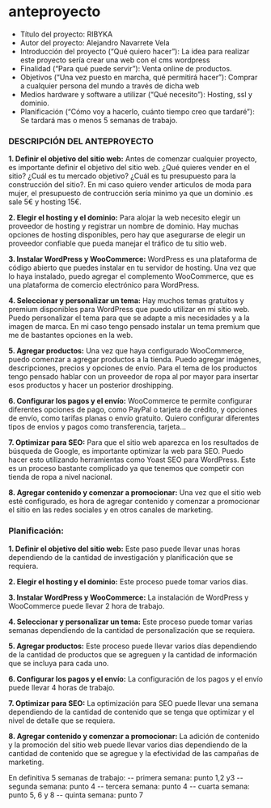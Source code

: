 # anteproyecto

-	Título del proyecto: RIBYKA
-	Autor del proyecto: Alejandro Navarrete Vela
-	Introducción del proyecto (“Qué quiero hacer”): La idea para realizar este proyecto sería crear una web con el cms wordpress
-	Finalidad (“Para qué puede servir”): Venta online de productos.
-	Objetivos (“Una vez puesto en marcha, qué permitirá hacer”): Comprar a cualquier persona del mundo a través de dicha web 
-	Medios hardware y software a utilizar (“Qué necesito”): Hosting, ssl y dominio.
-	Planificación (“Cómo voy a hacerlo, cuánto tiempo creo que tardaré”): Se tardará mas o menos 5 semanas de trabajo.


### DESCRIPCIÓN DEL ANTEPROYECTO




**1. Definir el objetivo del sitio web:** Antes de comenzar cualquier proyecto, es importante definir el objetivo del sitio web. ¿Qué quieres vender en el sitio? ¿Cuál es tu mercado objetivo? ¿Cuál es tu presupuesto para la construcción del sitio?. En mi caso quiero vender articulos de moda para mujer, el presupuesto de contrucción sería minimo ya que un dominio .es sale 5€ y hosting 15€.

**2. Elegir el hosting y el dominio:** Para alojar la web necesito elegir un proveedor de hosting y registrar un nombre de dominio. Hay muchas opciones de hosting disponibles, pero hay que asegurarse de elegir un proveedor confiable que pueda manejar el tráfico de tu sitio web.

**3. Instalar WordPress y WooCommerce:** WordPress es una plataforma de código abierto que puedes instalar en tu servidor de hosting. Una vez que lo haya instalado, puedo agregar el complemento WooCommerce, que es una plataforma de comercio electrónico para WordPress.

**4. Seleccionar y personalizar un tema:** Hay muchos temas gratuitos y premium disponibles para WordPress que puedo utilizar en mi sitio web. Puedo personalizar el tema para que se adapte a mis necesidades y a la imagen de marca. En mi caso tengo pensado instalar un tema premium que me de bastantes opciones en la web.

**5. Agregar productos:** Una vez que haya configurado WooCommerce, puedo comenzar a agregar productos a la tienda. Puedo agregar imágenes, descripciones, precios y opciones de envío. Para el tema de los productos tengo pensado hablar con un proveedor de ropa al por mayor para insertar esos productos y hacer un posterior droshipping.

**6. Configurar los pagos y el envío:** WooCommerce te permite configurar diferentes opciones de pago, como PayPal o tarjeta de crédito, y opciones de envío, como tarifas planas o envío gratuito. Quiero configurar diferentes tipos de envios y pagos como transferencia, tarjeta...

**7. Optimizar para SEO:** Para que el sitio web aparezca en los resultados de búsqueda de Google, es importante optimizar la web para SEO. Puedo hacer esto utilizando herramientas como Yoast SEO para WordPress. Este es un proceso bastante complicado ya que tenemos que competir con tienda de ropa a nivel nacional.

**8. Agregar contenido y comenzar a promocionar:** Una vez que el sitio web esté configurado, es hora de agregar contenido y comenzar a promocionar el sitio en las redes sociales y en otros canales de marketing.

### Planificación:


**1. Definir el objetivo del sitio web:** Este paso puede llevar unas horas dependiendo de la cantidad de investigación y planificación que se requiera.

**2. Elegir el hosting y el dominio:** Este proceso puede tomar varios dias.

**3. Instalar WordPress y WooCommerce:** La instalación de WordPress y WooCommerce puede llevar 2 hora de trabajo.

**4. Seleccionar y personalizar un tema:** Este proceso puede tomar varias semanas dependiendo de la cantidad de personalización que se requiera.

**5. Agregar productos:** Este proceso puede llevar varios días dependiendo de la cantidad de productos que se agreguen y la cantidad de información que se incluya para cada uno.

**6. Configurar los pagos y el envío:** La configuración de los pagos y el envío puede llevar 4 horas de trabajo.

**7. Optimizar para SEO:** La optimización para SEO puede llevar una semana dependiendo de la cantidad de contenido que se tenga que optimizar y el nivel de detalle que se requiera.

**8. Agregar contenido y comenzar a promocionar:** La adición de contenido y la promoción del sitio web puede llevar varios dias dependiendo de la cantidad de contenido que se agregue y la efectividad de las campañas de marketing.

En definitiva 5 semanas de trabajo:
-- primera semana: punto 1,2 y3
-- segunda semana: punto 4
-- tercera semana: punto 4
-- cuarta semana: punto 5, 6 y 8
-- quinta semana: punto 7
